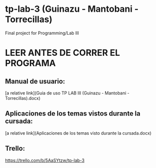 # tp-lab-3 (Guinazu - Mantobani - Torrecillas)
Final project for Programming/Lab III

# LEER ANTES DE CORRER EL PROGRAMA
## Manual de usuario:
[a relative link](Guia de uso TP LAB III (Guinazu - Mantobani - Torrecillas).docx)

## Aplicaciones de los temas vistos durante la cursada:
[a relative link](Aplicaciones de los temas visto durante la cursada.docx)

## Trello:
https://trello.com/b/5AaSYtzw/tp-lab-3

